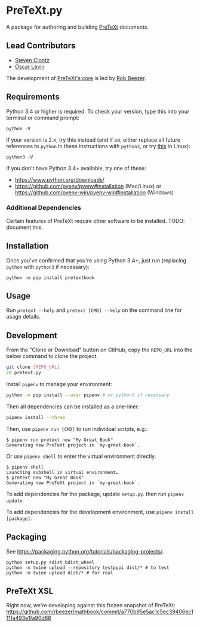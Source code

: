 # PreTeXt.py

A package for authoring and building [PreTeXt](https://pretextbook.org) documents.

## Lead Contributors

- [Steven Clontz](https://clontz.org)
- [Oscar Levin](https://math.oscarlevin.com/)

The development of [PreTeXt's core](https://github.com/rbeezer/mathbook)
is led by [Rob Beezer](http://buzzard.ups.edu/).

## Requirements

Python 3.4 or higher is required. To check your version, type this
into your terminal or command prompt:

```
python -V
```

If your version is 2.x, try this instead
(and if so, either replace all future references to `python`
in these instructions with `python3`, or try
[this](https://askubuntu.com/a/321000) in Linux):

```
python3 -V
```

If you don't have Python 3.4+ available, try one of these:

- https://www.python.org/downloads/
- https://github.com/pyenv/pyenv#installation (Mac/Linux) or https://github.com/pyenv-win/pyenv-win#installation (Windows)

### Additional Dependencies

Certain features of PreTeXt require other software
to be installed. TODO: document this.

## Installation

Once you've confirmed that you're using Python 3.4+,
just run (replacing `python` with `python3` if necessary):

```
python -m pip install pretextbook
```

## Usage

Run `pretext --help` and `pretext [CMD] --help`
on the command line for usage details.

## Development

From the "Clone or Download" button on GitHub, copy the `REPO_URL` into the below command to clone the project.

```bash
git clone [REPO_URL]
cd pretext.py
```

Install `pipenv` to manage your environment:

```bash
python -m pip install --user pipenv # or python3 if necessary
```

Then all dependencies can be installed as a one-liner:

```bash
pipenv install --three
```

Then, use `pipenv run [CMD]` to run individual scripts, e.g.:

```
$ pipenv run pretext new "My Great Book"
Generating new PreTeXt project in `my-great-book`.
```

Or use `pipenv shell` to enter the virtual environment directly.

```
$ pipenv shell
Launching subshell in virtual environment…
$ pretext new "My Great Book"
Generating new PreTeXt project in `my-great-book`.
```

To add dependencies for the package, update `setup.py`. then run `pipenv update`.

To add dependencies for the development environment, use `pipenv install [package]`.

## Packaging

See <https://packaging.python.org/tutorials/packaging-projects/>.

```
python setup.py sdist bdist_wheel
python -m twine upload --repository testpypi dist/* # to test
python -m twine upload dist/* # for real
```

## PreTeXt XSL

Right now, we're developing against this frozen snapshot of PreTeXt:
<https://github.com/rbeezer/mathbook/commit/a770b95e5ac1c5ec39406ec111fa493e1fa90d86>
